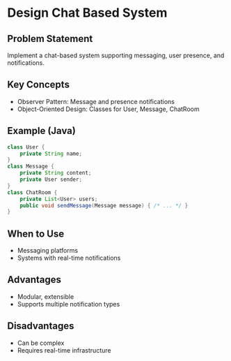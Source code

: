 # Design Chat Based System

## Problem Statement

Implement a chat-based system supporting messaging, user presence, and notifications.

## Key Concepts

- Observer Pattern: Message and presence notifications
- Object-Oriented Design: Classes for User, Message, ChatRoom

## Example (Java)

```java
class User {
    private String name;
}
class Message {
    private String content;
    private User sender;
}
class ChatRoom {
    private List<User> users;
    public void sendMessage(Message message) { /* ... */ }
}
```

## When to Use

- Messaging platforms
- Systems with real-time notifications

## Advantages

- Modular, extensible
- Supports multiple notification types

## Disadvantages

- Can be complex
- Requires real-time infrastructure
